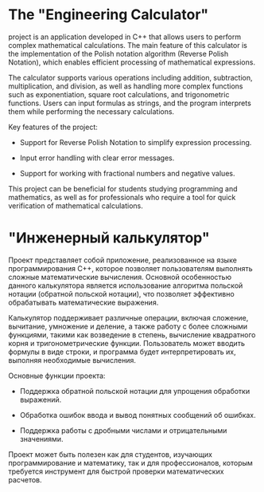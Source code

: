 # The "Engineering Calculator"

project is an application developed in C++ that allows users to perform complex mathematical calculations. The main feature of this calculator is the implementation of the Polish notation algorithm (Reverse Polish Notation), which enables efficient processing of mathematical expressions.

The calculator supports various operations including addition, subtraction, multiplication, and division, as well as handling more complex functions such as exponentiation, square root calculations, and trigonometric functions. Users can input formulas as strings, and the program interprets them while performing the necessary calculations.

Key features of the project:

- Support for Reverse Polish Notation to simplify expression processing.

- Input error handling with clear error messages.

- Support for working with fractional numbers and negative values.

This project can be beneficial for students studying programming and mathematics, as well as for professionals who require a tool for quick verification of mathematical calculations.


# "Инженерный калькулятор"

Проект представляет собой приложение, реализованное на языке программирования C++, которое позволяет пользователям выполнять сложные математические вычисления. Основной особенностью данного калькулятора является использование алгоритма польской нотации (обратной польской нотации), что позволяет эффективно обрабатывать математические выражения.

Калькулятор поддерживает различные операции, включая сложение, вычитание, умножение и деление, а также работу с более сложными функциями, такими как возведение в степень, вычисление квадратного корня и тригонометрические функции. Пользователь может вводить формулы в виде строки, и программа будет интерпретировать их, выполняя необходимые вычисления.

Основные функции проекта:

- Поддержка обратной польской нотации для упрощения обработки выражений.

- Обработка ошибок ввода и вывод понятных сообщений об ошибках.

- Поддержка работы с дробными числами и отрицательными значениями.

Проект может быть полезен как для студентов, изучающих программирование и математику, так и для профессионалов, которым требуется инструмент для быстрой проверки математических расчетов.
